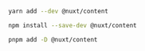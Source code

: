 ```bash [yarn]
yarn add --dev @nuxt/content
```

```bash [npm]
npm install --save-dev @nuxt/content
```

```bash [pnpm]
pnpm add -D @nuxt/content
```

